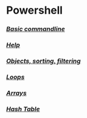 #  Powershell


### *[Basic commandline](basic_commands.md)*
### *[Help](help.md)*
### *[Objects, sorting, filtering](objects_sorting_filtering.md)*
### *[Loops](loops.md)*
### *[Arrays](Arrays.md)*
### *[Hash Table](Hash_Table.md)*

